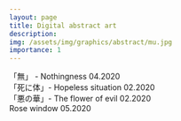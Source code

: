 ```yaml
---
layout: page
title: Digital abstract art
description: 
img: /assets/img/graphics/abstract/mu.jpg
importance: 1
---
```


<div class="row">
    <div class="col-sm mt-3 mt-md-0">
        <img class="img-fluid rounded z-depth-1" src="{{ '/assets/img/graphics/abstract/mu.jpg' | relative_url }}" alt="" title="example image"/>
    </div>
</div>
<div class="caption">
    「無」 - Nothingness 04.2020
</div>

<div class="row">
    <div class="col-sm mt-3 mt-md-0 mx-auto">
        <img class="img-fluid rounded z-depth-1" src="{{ '/assets/img/graphics/abstract/shinitai.jpg' | relative_url }}" alt="" title="example image"/>
    </div>
</div>
<div class="caption">
    「死に体」- Hopeless situation 02.2020
</div>


<div class="row">
    <div class="col-sm mt-3 mt-md-0 mx-auto">
        <img class="img-fluid rounded z-depth-1" src="{{ '/assets/img/graphics/abstract/theflowerofevil.jpg' | relative_url }}" alt="" title="example image"/>
    </div>
</div>
<div class="caption">
    「悪の華」- The flower of evil 02.2020
</div>

<div class="row">
    <div class="col-sm mt-3 mt-md-0">
        <img class="img-fluid rounded z-depth-1" src="{{ '/assets/img/graphics/abstract/rosewindow.jpg' | relative_url }}" alt="" title="example image"/>
    </div>
</div>
<div class="caption">
    Rose window 05.2020
</div>





